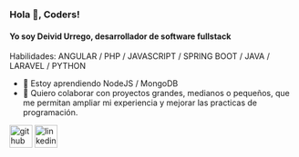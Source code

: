 ### Hola 👋, Coders!
#### Yo soy Deivid Urrego, desarrollador de software fullstack

Habilidades: ANGULAR / PHP / JAVASCRIPT / SPRING BOOT / JAVA / LARAVEL / PYTHON

- 🌱 Estoy aprendiendo NodeJS / MongoDB 
- 👯 Quiero colaborar con proyectos grandes, medianos o pequeños, que me permitan ampliar mi experiencia y mejorar las practicas de programación. 


[<img src='https://cdn.jsdelivr.net/npm/simple-icons@3.0.1/icons/github.svg' alt='github' height='40'>](https://github.com/https://github.com/dhurrego)  [<img src='https://cdn.jsdelivr.net/npm/simple-icons@3.0.1/icons/linkedin.svg' alt='linkedin' height='40'>](https://www.linkedin.com/in/deivid-urrego/)  

